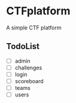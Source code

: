 # CTFplatform
 A simple CTF platform

## TodoList

- [ ] admin
- [ ] challenges
- [ ] login
- [ ] scoreboard
- [ ] teams
- [ ] users